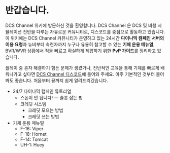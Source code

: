 # 반갑습니다.
DCS Channel 위키에 방문하신 것을 환영합니다. DCS Channel 은 DCS 및 비행 시뮬레이션 전반을 다루는 자유로운 커뮤니티로,  디스코드를 중점으로 활동하고 있습니다. 이 위키에는 DCS Channel 커뮤니티가 운영하고 있는 24시간 **다이나믹 캠페인 서버의 이용 요령**과 뉴비부터 숙련자까지 누구나 유용히 참고할 수 있는 **기체 운용 메뉴얼**, BVR/WVR 상황에서 적을 빠르고 확실하게 제압하기 위한 **PvP 가이드**를 정리하고 있습니다.

플레이 중 혼자 해결하기 힘든 문제가 생겼거나, 전반적인 교육을 통해 기체를 빠르게 배워나가고 싶다면  [DCS Channel 디스코드](https://discord.gg/KMbDscMp9a)에 들어와 주세요. 아주 기본적인 것부터 물어봐도 좋습니다. 처음부터 끝까지 쉽게 알려드리겠습니다.


* 24/7 다이나믹 캠페인 튜토리얼
    * 스폰이 안 됩니다! — 슬롯 잡는 법
    * 크레딧 시스템
        * 크레딧 모으는 방법
        * 크레딧 쓰는 방법
* 기체 운용 매뉴얼
    * F-16: Viper
    * F-18: Hornet
    * F-14: Tomcat
    * UH-1: Huey

